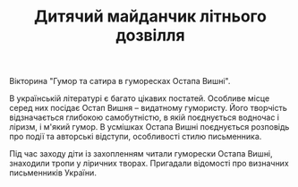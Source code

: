 ﻿---
title: Дитячий майданчик літнього дозвілля
---

Вікторина "Гумор та сатира в гуморесках Остапа Вишні".

В українській літературі є багато цікавих постатей. Особливе місце серед них посідає Остап Вишня – видатному гумористу. Його творчість відзначається глибокою самобутністю, в якій поєднується водночас і ліризм, і м'який гумор. В усмішках Остапа Вишні поєднується розповідь про події та авторські відступи, особливості стилю письменника.

Під час заходу діти із захопленням читали гуморески Остапа Вишні, знаходили тропи у ліричних творах. Пригадали відомості про визначних письменників України.

<slideshow />
